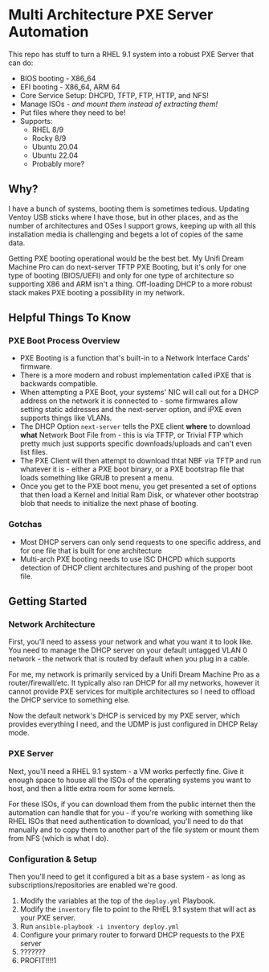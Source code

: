 # Multi Architecture PXE Server Automation

This repo has stuff to turn a RHEL 9.1 system into a robust PXE Server that can do:

- BIOS booting - X86_64
- EFI booting - X86_64, ARM 64
- Core Service Setup: DHCPD, TFTP, FTP, HTTP, and NFS!
- Manage ISOs - *and mount them instead of extracting them!*
- Put files where they need to be!
- Supports:
  - RHEL 8/9
  - Rocky 8/9
  - Ubuntu 20.04
  - Ubuntu 22.04
  - Probably more?

## Why?

I have a bunch of systems, booting them is sometimes tedious.
Updating Ventoy USB sticks where I have those, but in other places, and as the number of architectures and OSes I support grows, keeping up with all this installation media is challenging and begets a lot of copies of the same data.

Getting PXE booting operational would be the best bet.  My Unifi Dream Machine Pro can do next-server TFTP PXE Booting, but it's only for one type of booting (BIOS/UEFI) and only for one type of architecture so supporting X86 and ARM isn't a thing.
Off-loading DHCP to a more robust stack makes PXE booting a possibility in my network.

## Helpful Things To Know

### PXE Boot Process Overview

- PXE Booting is a function that's built-in to a Network Interface Cards' firmware.
- There is a more modern and robust implementation called iPXE that is backwards compatible.
- When attempting a PXE Boot, your systems' NIC will call out for a DHCP address on the network it is connected to - some firmwares allow setting static addresses and the next-server option, and iPXE even supports things like VLANs.
- The DHCP Option `next-server` tells the PXE client **where** to download **what** Network Boot File from - this is via TFTP, or Trivial FTP which pretty much just supports specific downloads/uploads and can't even list files.
- The PXE Client will then attempt to download thtat NBF via TFTP and run whatever it is - either a PXE boot binary, or a PXE bootstrap file that loads something like GRUB to present a menu.
- Once you get to the PXE boot menu, you get presented a set of options that then load a Kernel and Initial Ram Disk, or whatever other bootstrap blob that needs to initialize the next phase of booting.

### Gotchas

- Most DHCP servers can only send requests to one specific address, and for one file that is built for one architecture
- Multi-arch PXE booting needs to use ISC DHCPD which supports detection of DHCP client architectures and pushing of the proper boot file.

## Getting Started

### Network Architecture

First, you'll need to assess your network and what you want it to look like.  You need to manage the DHCP server on your default untagged VLAN 0 network - the network that is routed by default when you plug in a cable.

For me, my network is primarily serviced by a Unifi Dream Machine Pro as a router/firewall/etc.  It typically also ran DHCP for all my networks, however it cannot provide PXE services for multiple architectures so I need to offload the DHCP service to something else.

Now the default network's DHCP is serviced by my PXE server, which provides everything I need, and the UDMP is just configured in DHCP Relay mode.

### PXE Server

Next, you'll need a RHEL 9.1 system - a VM works perfectly fine.  Give it enough space to house all the ISOs of the operating systems you want to host, and then a little extra room for some kernels.

For these ISOs, if you can download them from the public internet then the automation can handle that for you - if you're working with something like RHEL ISOs that need authentication to download, you'll need to do that manually and to copy them to another part of the file system or mount them from NFS (which is what I do).

### Configuration & Setup

Then you'll need to get it configured a bit as a base system - as long as subscriptions/repositories are enabled we're good.

1. Modify the variables at the top of the `deploy.yml` Playbook.
2. Modify the `inventory` file to point to the RHEL 9.1 system that will act as your PXE server.
3. Run `ansible-playbook -i inventory deploy.yml`
4. Configure your primary router to forward DHCP requests to the PXE server
5. ???????
6. PROFIT!!!!1

